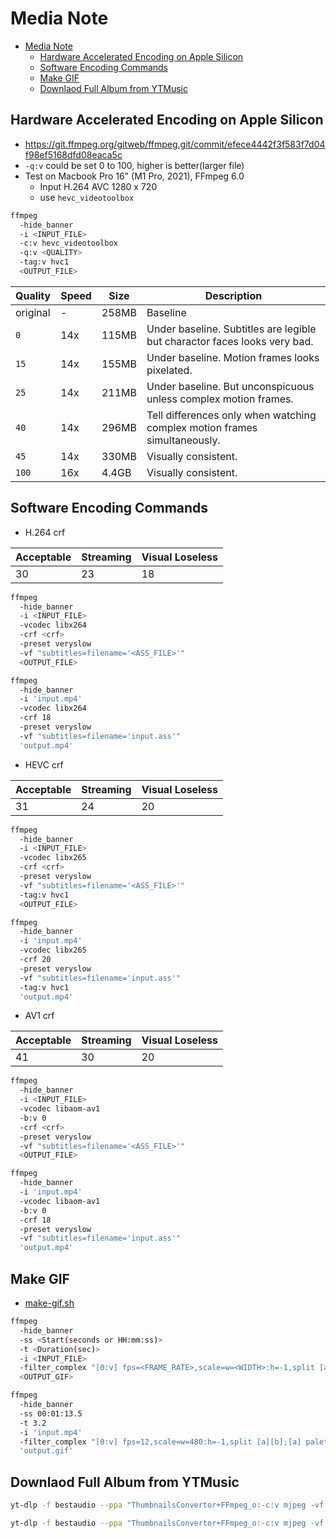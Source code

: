 # Media Note

- [Media Note](#media-note)
  - [Hardware Accelerated Encoding on Apple Silicon](#hardware-accelerated-encoding-on-apple-silicon)
  - [Software Encoding Commands](#software-encoding-commands)
  - [Make GIF](#make-gif)
  - [Downlaod Full Album from YTMusic](#downlaod-full-album-from-ytmusic)

## Hardware Accelerated Encoding on Apple Silicon

- <https://git.ffmpeg.org/gitweb/ffmpeg.git/commit/efece4442f3f583f7d04f98ef5168dfd08eaca5c>
- `-q:v` could be set 0 to 100, higher is better(larger file)
- Test on Macbook Pro 16" (M1 Pro, 2021), FFmpeg 6.0
  - Input H.264 AVC 1280 x 720
  - use `hevc_videotoolbox`

```sh
ffmpeg
  -hide_banner
  -i <INPUT_FILE>
  -c:v hevc_videotoolbox
  -q:v <QUALITY>
  -tag:v hvc1
  <OUTPUT_FILE>
```

| Quality  | Speed | Size  | Description                                                               |
| -------- | ----- | ----- | ------------------------------------------------------------------------- |
| original | -     | 258MB | Baseline                                                                  |
| `0`      | 14x   | 115MB | Under baseline. Subtitles are legible but charactor faces looks very bad. |
| `15`     | 14x   | 155MB | Under baseline. Motion frames looks pixelated.                            |
| `25`     | 14x   | 211MB | Under baseline. But unconspicuous unless complex motion frames.           |
| `40`     | 14x   | 296MB | Tell differences only when watching complex motion frames simultaneously. |
| `45`     | 14x   | 330MB | Visually consistent.                                                      |
| `100`    | 16x   | 4.4GB | Visually consistent.                                                      |

## Software Encoding Commands

- H.264 crf

| Acceptable | Streaming | Visual Loseless |
| ---------- | --------- | --------------- |
| 30         | 23        | 18              |

```sh
ffmpeg
  -hide_banner
  -i <INPUT_FILE>
  -vcodec libx264
  -crf <crf>
  -preset veryslow
  -vf "subtitles=filename='<ASS_FILE>'"
  <OUTPUT_FILE>
```

```sh
ffmpeg
  -hide_banner
  -i 'input.mp4'
  -vcodec libx264
  -crf 18
  -preset veryslow
  -vf "subtitles=filename='input.ass'"
  'output.mp4'
```

- HEVC crf

| Acceptable | Streaming | Visual Loseless |
| ---------- | --------- | --------------- |
| 31         | 24        | 20              |

```sh
ffmpeg
  -hide_banner
  -i <INPUT_FILE>
  -vcodec libx265
  -crf <crf>
  -preset veryslow
  -vf "subtitles=filename='<ASS_FILE>'"
  -tag:v hvc1
  <OUTPUT_FILE>
```

```sh
ffmpeg
  -hide_banner
  -i 'input.mp4'
  -vcodec libx265
  -crf 20
  -preset veryslow
  -vf "subtitles=filename='input.ass'"
  -tag:v hvc1
  'output.mp4'
```

- AV1 crf

| Acceptable | Streaming | Visual Loseless |
| ---------- | --------- | --------------- |
| 41         | 30        | 20              |

```sh
ffmpeg
  -hide_banner
  -i <INPUT_FILE>
  -vcodec libaom-av1
  -b:v 0
  -crf <crf>
  -preset veryslow
  -vf "subtitles=filename='<ASS_FILE>'"
  <OUTPUT_FILE>
```

```sh
ffmpeg
  -hide_banner
  -i 'input.mp4'
  -vcodec libaom-av1
  -b:v 0
  -crf 18
  -preset veryslow
  -vf "subtitles=filename='input.ass'"
  'output.mp4'
```

## Make GIF

- [make-gif.sh](../scripts/make-gif.sh)

```sh
ffmpeg
  -hide_banner
  -ss <Start(seconds or HH:mm:ss)>
  -t <Duration(sec)>
  -i <INPUT_FILE>
  -filter_complex "[0:v] fps=<FRAME_RATE>,scale=w=<WIDTH>:h=-1,split [a][b];[a] palettegen=stats_mode=single [p];[b][p] paletteuse=new=1"
  <OUTPUT_GIF>
```

```sh
ffmpeg
  -hide_banner
  -ss 00:01:13.5
  -t 3.2
  -i 'input.mp4'
  -filter_complex "[0:v] fps=12,scale=w=480:h=-1,split [a][b];[a] palettegen=stats_mode=single [p];[b][p] paletteuse=new=1"
  'output.gif'
```

## Downlaod Full Album from YTMusic

```sh
yt-dlp -f bestaudio --ppa "ThumbnailsConvertor+FFmpeg_o:-c:v mjpeg -vf crop=\"'if(gt(ih,iw),iw,ih)':'if(gt(iw,ih),ih,iw)'\"" --extract-audio --embed-thumbnail --embed-metadata --parse-metadata 'playlist_index:%(meta_track)s' --convert-thumbnails jpg -o "%(playlist_index)s %(title)s.%(ext)s" --cookies-from-browser <BROWSER> <URL>
```

```sh
yt-dlp -f bestaudio --ppa "ThumbnailsConvertor+FFmpeg_o:-c:v mjpeg -vf crop=\"'if(gt(ih,iw),iw,ih)':'if(gt(iw,ih),ih,iw)'\"" --extract-audio --embed-thumbnail --embed-metadata --parse-metadata 'playlist_index:%(meta_track)s' --convert-thumbnails jpg -o "%(playlist_index)s %(title)s.%(ext)s" --cookies-from-browser chrome 'https://music.youtube.com/playlist?list=OLAK5uy_l23NWV6DZh0-0g8A-A-bpvJfRTIamU0-8'
```
